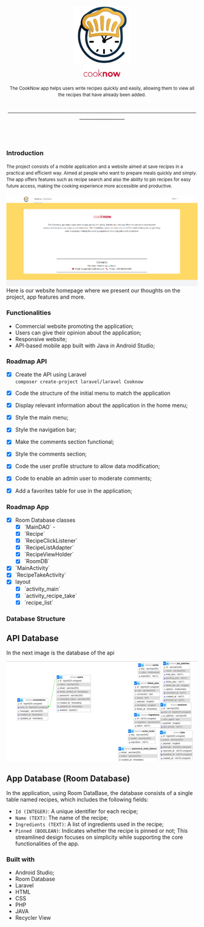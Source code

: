 <div align="center">
  <img src="https://raw.githubusercontent.com/sosoosz/PAS/refs/heads/main/imagens/logo_png.png" alt="Logo" width="150" />

</div>

<div align="center">
  <img src="https://raw.githubusercontent.com/sosoosz/PAS/refs/heads/main/imagens/cooknow.png" alt="Cooknow" width="100"/>
</div>


<div align="center">

<small>
The CookNow app helps users write recipes quickly and easily, allowing them to view all the recipes that have already been added.
</small>
</div>
<br>
  <p align="center">──────────────────────────────────────────────────────────────</p>
                    
<br>
<br>
<div>
  
### Introduction

<div>
<small>
The project consists of a mobile application and a website aimed at save recipes in a practical and efficient way. Aimed at people who want to prepare meals quickly and simply. The app offers features such as recipe search and also the ability to pin recipes for easy future access, making the cooking experience more accessible and productive.
</small>
  
</div>

<br>

<div>
<img src="https://raw.githubusercontent.com/sosoosz/PAS/refs/heads/main/imagens/site.png" alt="Site"/>

</div>
Here is our website homepage where we present our thoughts on the project, app features and more.

### Functionalities

- Commercial website promoting the application;
- Users can give their opinion about the application;
- Responsive website;
- API-based mobile app built with Java in Android Studio;

### Roadmap API

- [x] Create the API using Laravel  
  `composer create-project laravel/laravel Cooknow`

- [x] Code the structure of the initial menu to match the application

- [x] Display relevant information about the application in the home menu;

- [x] Style the main menu;

- [x] Style the navigation bar;

- [x] Make the comments section functional;

- [x] Style the comments section;

- [x] Code the user profile structure to allow data modification;

- [x] Code to enable an admin user to moderate comments;

- [x] Add a favorites table for use in the application;

### Roadmap App

- [x] Room Database classes
  - [x] ´MainDAO´ - 
  - [x] ´Recipe´
  - [x] ´RecipeClickListener´
  - [x] ´RecipeListAdapter´
  - [x] ´RecipeViewHolder´
  - [x] ´RoomDB´
- [x] ´MainActivity´
- [x] ´RecipeTakeActivity´
- [x] layout
  - [x] ´activity_main´
  - [x] ´activity_recipe_take´
  - [x] ´recipe_list´

### Database Structure
## API Database
In the next image is the database of the api
<div align="center">
  <img src="https://raw.githubusercontent.com/sosoosz/PAS/refs/heads/main/imagens/bd.png" alt="Cooknow" width="600"/>
</div>

## App Database (Room Database)
In the application, using Room DataBase, the database consists of a single table named recipes, which includes the following fields:
- `Id (INTEGER)`: A unique identifier for each recipe; 
- `Name (TEXT)`: The name of the recipe;
- `Ingredients (TEXT)`: A list of ingredients used in the recipe;
- `Pinned (BOOLEAN)`: Indicates whether the recipe is pinned or not;
This streamlined design focuses on simplicity while supporting the core functionalities of the app.

### Built with
- Android Studio;
- Room Database
- Laravel
- HTML
- CSS
- PHP
- JAVA
- Recycler View
